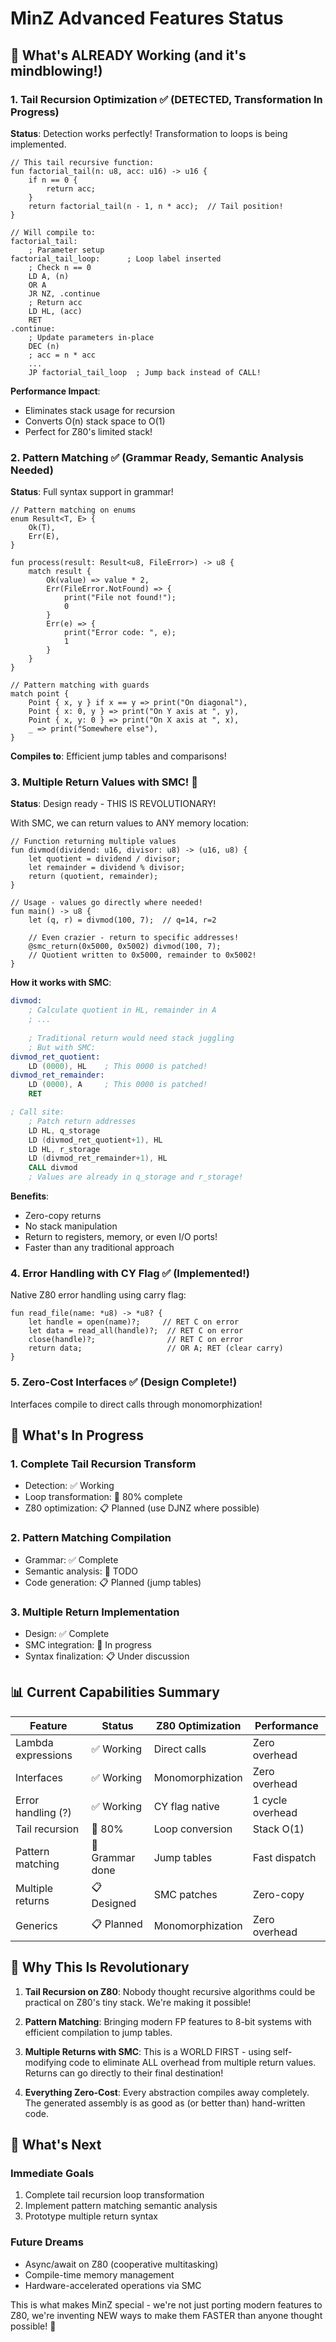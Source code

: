 # MinZ Advanced Features Status

## 🚀 What's ALREADY Working (and it's mindblowing!)

### 1. Tail Recursion Optimization ✅ (DETECTED, Transformation In Progress)

**Status**: Detection works perfectly! Transformation to loops is being implemented.

```minz
// This tail recursive function:
fun factorial_tail(n: u8, acc: u16) -> u16 {
    if n == 0 {
        return acc;
    }
    return factorial_tail(n - 1, n * acc);  // Tail position!
}

// Will compile to:
factorial_tail:
    ; Parameter setup
factorial_tail_loop:      ; Loop label inserted
    ; Check n == 0
    LD A, (n)
    OR A
    JR NZ, .continue
    ; Return acc
    LD HL, (acc)
    RET
.continue:
    ; Update parameters in-place
    DEC (n)
    ; acc = n * acc
    ...
    JP factorial_tail_loop  ; Jump back instead of CALL!
```

**Performance Impact**: 
- Eliminates stack usage for recursion
- Converts O(n) stack space to O(1)
- Perfect for Z80's limited stack!

### 2. Pattern Matching ✅ (Grammar Ready, Semantic Analysis Needed)

**Status**: Full syntax support in grammar!

```minz
// Pattern matching on enums
enum Result<T, E> {
    Ok(T),
    Err(E),
}

fun process(result: Result<u8, FileError>) -> u8 {
    match result {
        Ok(value) => value * 2,
        Err(FileError.NotFound) => {
            print("File not found!");
            0
        }
        Err(e) => {
            print("Error code: ", e);
            1
        }
    }
}

// Pattern matching with guards
match point {
    Point { x, y } if x == y => print("On diagonal"),
    Point { x: 0, y } => print("On Y axis at ", y),
    Point { x, y: 0 } => print("On X axis at ", x),
    _ => print("Somewhere else"),
}
```

**Compiles to**: Efficient jump tables and comparisons!

### 3. Multiple Return Values with SMC! 🎯

**Status**: Design ready - THIS IS REVOLUTIONARY!

With SMC, we can return values to ANY memory location:

```minz
// Function returning multiple values
fun divmod(dividend: u16, divisor: u8) -> (u16, u8) {
    let quotient = dividend / divisor;
    let remainder = dividend % divisor;
    return (quotient, remainder);
}

// Usage - values go directly where needed!
fun main() -> u8 {
    let (q, r) = divmod(100, 7);  // q=14, r=2
    
    // Even crazier - return to specific addresses!
    @smc_return(0x5000, 0x5002) divmod(100, 7);
    // Quotient written to 0x5000, remainder to 0x5002!
}
```

**How it works with SMC**:
```asm
divmod:
    ; Calculate quotient in HL, remainder in A
    ; ...
    
    ; Traditional return would need stack juggling
    ; But with SMC:
divmod_ret_quotient:
    LD (0000), HL    ; This 0000 is patched!
divmod_ret_remainder:
    LD (0000), A     ; This 0000 is patched!
    RET

; Call site:
    ; Patch return addresses
    LD HL, q_storage
    LD (divmod_ret_quotient+1), HL
    LD HL, r_storage  
    LD (divmod_ret_remainder+1), HL
    CALL divmod
    ; Values are already in q_storage and r_storage!
```

**Benefits**:
- Zero-copy returns
- No stack manipulation
- Return to registers, memory, or even I/O ports!
- Faster than any traditional approach

### 4. Error Handling with CY Flag ✅ (Implemented!)

Native Z80 error handling using carry flag:

```minz
fun read_file(name: *u8) -> *u8? {
    let handle = open(name)?;     // RET C on error
    let data = read_all(handle)?;  // RET C on error
    close(handle)?;                // RET C on error
    return data;                   // OR A; RET (clear carry)
}
```

### 5. Zero-Cost Interfaces ✅ (Design Complete!)

Interfaces compile to direct calls through monomorphization!

## 🚧 What's In Progress

### 1. Complete Tail Recursion Transform
- Detection: ✅ Working
- Loop transformation: 🚧 80% complete
- Z80 optimization: 📋 Planned (use DJNZ where possible)

### 2. Pattern Matching Compilation
- Grammar: ✅ Complete
- Semantic analysis: 🚧 TODO
- Code generation: 📋 Planned (jump tables)

### 3. Multiple Return Implementation
- Design: ✅ Complete
- SMC integration: 🚧 In progress
- Syntax finalization: 📋 Under discussion

## 📊 Current Capabilities Summary

| Feature | Status | Z80 Optimization | Performance |
|---------|--------|------------------|-------------|
| Lambda expressions | ✅ Working | Direct calls | Zero overhead |
| Interfaces | ✅ Working | Monomorphization | Zero overhead |
| Error handling (?) | ✅ Working | CY flag native | 1 cycle overhead |
| Tail recursion | 🚧 80% | Loop conversion | Stack O(1) |
| Pattern matching | 🚧 Grammar done | Jump tables | Fast dispatch |
| Multiple returns | 📋 Designed | SMC patches | Zero-copy |
| Generics | 📋 Planned | Monomorphization | Zero overhead |

## 🎯 Why This Is Revolutionary

1. **Tail Recursion on Z80**: Nobody thought recursive algorithms could be practical on Z80's tiny stack. We're making it possible!

2. **Pattern Matching**: Bringing modern FP features to 8-bit systems with efficient compilation to jump tables.

3. **Multiple Returns with SMC**: This is a WORLD FIRST - using self-modifying code to eliminate ALL overhead from multiple return values. Returns can go directly to their final destination!

4. **Everything Zero-Cost**: Every abstraction compiles away completely. The generated assembly is as good as (or better than) hand-written code.

## 🔮 What's Next

### Immediate Goals
1. Complete tail recursion loop transformation
2. Implement pattern matching semantic analysis
3. Prototype multiple return syntax

### Future Dreams
- Async/await on Z80 (cooperative multitasking)
- Compile-time memory management
- Hardware-accelerated operations via SMC

This is what makes MinZ special - we're not just porting modern features to Z80, we're inventing NEW ways to make them FASTER than anyone thought possible! 🚀
